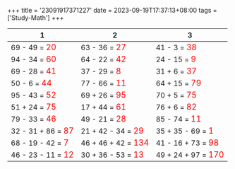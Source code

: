 +++ 
title = '23091917371227' 
date = 2023-09-19T17:37:13+08:00 
tags = ['Study-Math'] 
+++ 

1 | 2 | 3 
-- | -- | -- 
69 - 49 = <font color=red size=4>20</font> | 63 - 36 = <font color=red size=4>27</font> | 41 - 3 = <font color=red size=4>38</font> 
94 - 34 = <font color=red size=4>60</font> | 64 - 22 = <font color=red size=4>42</font> | 24 - 15 = <font color=red size=4>9</font> 
69 - 28 = <font color=red size=4>41</font> | 37 - 29 = <font color=red size=4>8</font> | 31 + 6 = <font color=red size=4>37</font> 
50 - 6 = <font color=red size=4>44</font> | 77 - 66 = <font color=red size=4>11</font> | 64 + 15 = <font color=red size=4>79</font> 
95 - 43 = <font color=red size=4>52</font> | 69 + 26 = <font color=red size=4>95</font> | 70 + 5 = <font color=red size=4>75</font> 
51 + 24 = <font color=red size=4>75</font> | 17 + 44 = <font color=red size=4>61</font> | 76 + 6 = <font color=red size=4>82</font> 
79 - 33 = <font color=red size=4>46</font> | 49 - 21 = <font color=red size=4>28</font> | 85 - 74 = <font color=red size=4>11</font> 
32 - 31 + 86 = <font color=red size=4>87</font> | 21 + 42 - 34 = <font color=red size=4>29</font> | 35 + 35 - 69 = <font color=red size=4>1</font> 
68 - 19 - 42 = <font color=red size=4>7</font> | 46 + 46 + 42 = <font color=red size=4>134</font> | 41 - 16 + 73 = <font color=red size=4>98</font> 
46 - 23 - 11 = <font color=red size=4>12</font> | 30 + 36 - 53 = <font color=red size=4>13</font> | 49 + 24 + 97 = <font color=red size=4>170</font> 

